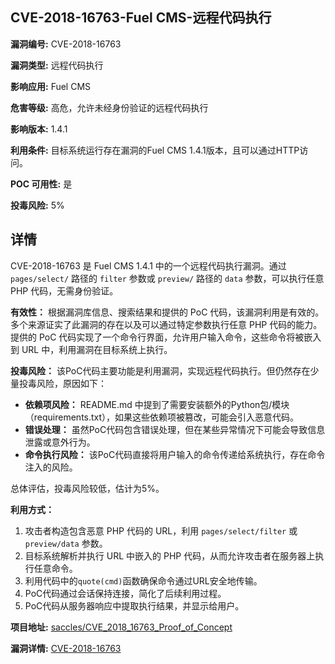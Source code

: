 ## CVE-2018-16763-Fuel CMS-远程代码执行

**漏洞编号:** CVE-2018-16763

**漏洞类型:** 远程代码执行

**影响应用:** Fuel CMS

**危害等级:** 高危，允许未经身份验证的远程代码执行

**影响版本:** 1.4.1

**利用条件:** 目标系统运行存在漏洞的Fuel CMS 1.4.1版本，且可以通过HTTP访问。

**POC 可用性:** 是

**投毒风险:** 5%

## 详情

CVE-2018-16763 是 Fuel CMS 1.4.1 中的一个远程代码执行漏洞。通过 `pages/select/` 路径的 `filter` 参数或 `preview/` 路径的 `data` 参数，可以执行任意 PHP 代码，无需身份验证。

**有效性：**
根据漏洞库信息、搜索结果和提供的 PoC 代码，该漏洞利用是有效的。多个来源证实了此漏洞的存在以及可以通过特定参数执行任意 PHP 代码的能力。提供的 PoC 代码实现了一个命令行界面，允许用户输入命令，这些命令将被嵌入到 URL 中，利用漏洞在目标系统上执行。

**投毒风险：**
该PoC代码主要功能是利用漏洞，实现远程代码执行。但仍然存在少量投毒风险，原因如下：
* **依赖项风险：** README.md 中提到了需要安装额外的Python包/模块（requirements.txt），如果这些依赖项被篡改，可能会引入恶意代码。
* **错误处理：** 虽然PoC代码包含错误处理，但在某些异常情况下可能会导致信息泄露或意外行为。
* **命令执行风险：** 该PoC代码直接将用户输入的命令传递给系统执行，存在命令注入的风险。

总体评估，投毒风险较低，估计为5%。

**利用方式：**
1.  攻击者构造包含恶意 PHP 代码的 URL，利用 `pages/select/filter` 或 `preview/data` 参数。
2.  目标系统解析并执行 URL 中嵌入的 PHP 代码，从而允许攻击者在服务器上执行任意命令。
3.  利用代码中的`quote(cmd)`函数确保命令通过URL安全地传输。
4.  PoC代码通过会话保持连接，简化了后续利用过程。
5.  PoC代码从服务器响应中提取执行结果，并显示给用户。

**项目地址:** [saccles/CVE_2018_16763_Proof_of_Concept](https://github.com/saccles/CVE_2018_16763_Proof_of_Concept)

**漏洞详情:** [CVE-2018-16763](https://nvd.nist.gov/vuln/detail/CVE-2018-16763)